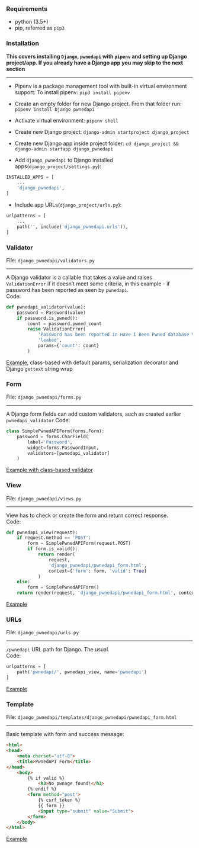 ### Requirements
*  python (3.5+)
*  pip, referred as `pip3`
### Installation
**This covers installing `Django`, `pwnedapi` with `pipenv` and setting up Django project/app. If you already have a Django app you may skip to the next section**
***
*  Pipenv is a package management tool with built-in virtual environment support. To install pipenv:
`pip3 install pipenv`

*  Create an empty folder for new Django project. From that folder run:
`pipenv install Django pwnedapi`

*  Activate virtual environment:
`pipenv shell`

*  Create new Django project:
`django-admin startproject django_project`

*  Create new Django app inside project folder:
`cd django_project && django-admin startapp django_pwnedapi`

*  Add `django_pwnedapi` to Django installed apps(`django_project/settings.py`):
```python
INSTALLED_APPS = [
    ...
    'django_pwnedapi',
]
```

*  Include app URLs(`django_project/urls.py`):
```python
urlpatterns = [
    ...
    path('', include('django_pwnedapi.urls')),
]
```

### Validator
File: `django_pwnedapi/validators.py`  
***
A Django validator is a callable that takes a value and raises `ValidationError` if it doesn’t meet some criteria, in this example - if password has been reported as seen by `pwnedapi`.  
Code:
```python
def pwnedapi_validator(value):
    password = Password(value)
    if password.is_pwned():
        count = password.pwned_count
        raise ValidationError(
            'Password has been reported in Have I Been Pwned database %(count)d times before!',
            'leaked',
            params={'count': count}
        )
```
[Example](django_pwnedapi/validators.py), class-based with default params, serialization decorator and Django `gettext` string wrap
### Form
File: `django_pwnedapi/forms.py`
***
A Django form fields can add custom validators, such as created earlier `pwnedapi_validator`
Code:
```python
class SimplePwnedAPIForm(forms.Form):
    password = forms.CharField(
        label='Password', 
        widget=forms.PasswordInput, 
        validators=[pwnedapi_validator]
    )
```
[Example with class-based validator](django_pwnedapi/forms.py)
### View
File: `django_pwnedapi/views.py`
***
View has to check or create the form and return correct response.  
Code:
```python
def pwnedapi_view(request):
    if request.method == 'POST':
        form = SimplePwnedAPIForm(request.POST)
        if form.is_valid():
            return render(
                request,
                'django_pwnedapi/pwnedapi_form.html',
                context={'form': form, 'valid': True}
            )
    else:
        form = SimplePwnedAPIForm()
    return render(request, 'django_pwnedapi/pwnedapi_form.html', context={'form': form})
```
[Example](django_pwnedapi/views.py)
### URLs
File: `django_pwnedapi/urls.py`
***
`/pwnedapi` URL path for Django. The usual.  
Code:
```python
urlpatterns = [
    path('pwnedapi/', pwnedapi_view, name='pwnedapi')
]
```
[Example](django_pwnedapi/urls.py)
### Template
File: `django_pwnedapi/templates/django_pwnedapi/pwnedapi_form.html`
***
Basic template with form and success message:
```html
<html>
<head>
    <meta charset="utf-8">
    <title>PwnedAPI Form</title>
</head>
    <body>
        {% if valid %}
            <h3>No pwnage found!</h3>
        {% endif %}
        <form method="post">
            {% csrf_token %}
            {{ form }}
            <input type="submit" value="Submit">
        </form>
    </body>
</html>
```
[Example](django_pwnedapi/templates/django_pwnedapi/pwnedapi_form.html)
